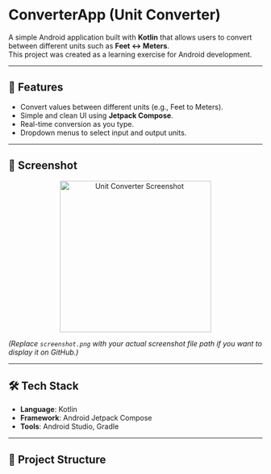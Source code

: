 # ConverterApp (Unit Converter)

A simple Android application built with **Kotlin** that allows users to convert between different units such as **Feet ↔ Meters**.  
This project was created as a learning exercise for Android development.

---

## 🚀 Features
- Convert values between different units (e.g., Feet to Meters).
- Simple and clean UI using **Jetpack Compose**.
- Real-time conversion as you type.
- Dropdown menus to select input and output units.

---

## 📸 Screenshot
<div align="center">
  <img src="screenshot.png" alt="Unit Converter Screenshot" width="300"/>
</div>

*(Replace `screenshot.png` with your actual screenshot file path if you want to display it on GitHub.)*

---

## 🛠️ Tech Stack
- **Language**: Kotlin
- **Framework**: Android Jetpack Compose
- **Tools**: Android Studio, Gradle

---

## 📂 Project Structure
